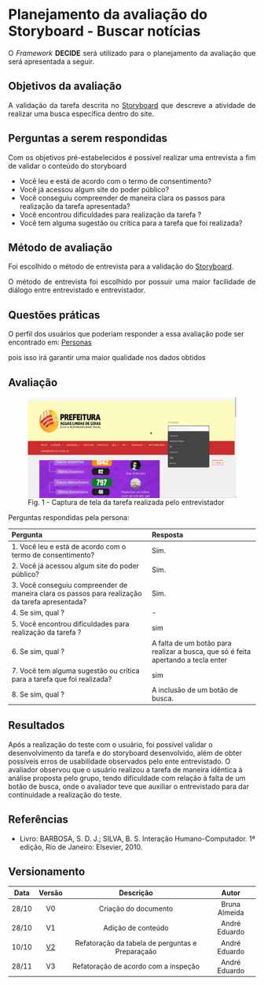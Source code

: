 # Planejamento da avaliação do Storyboard - Buscar notícias

<p align="justify">O <i>Framework</i> <b>DECIDE</b> será utilizado para o planejamento da avaliação que será apresentada a seguir.</p>

## Objetivos da avaliação

<p align="justify">A validação da tarefa descrita no <a href = "../storyboard_2"> Storyboard</a> que descreve a atividade de realizar uma busca específica dentro do site.</p>

## Perguntas a serem respondidas

<p align="justify"> Com os objetivos pré-estabelecidos é possível realizar uma entrevista a fim de validar o conteúdo do storyboard</p>

- Você leu e está de acordo com o termo de consentimento?
- Você já acessou algum site do poder público?
- Você conseguiu compreender de maneira clara os passos para realização da tarefa apresentada?
- Você encontrou dificuldades para realização da tarefa ?
- Você tem alguma sugestão ou crítica para a tarefa que foi realizada?

## Método de avaliação

<p align="justify">Foi escolhido o método de entrevista para a validação do <a href = "../storyboard_3"> Storyboard</a>.</p>

<p align="justify">O método de entrevista foi escolhido por possuir uma maior facilidade de diálogo entre entrevistado e entrevistador.</p>

## Questões práticas

<p>O perfil dos usuários que poderiam responder a essa avaliação pode ser encontrado em: <a href="../perfil_usuario/perfil_personas">Personas</a></p> pois isso irá garantir uma maior qualidade nos dados obtidos

## Avaliação

<figure>
<img align=center width="600" src="../../imagens/avaliacao/coleta_dados.gif">
<br>
<figcaption>Fig. 1 - Captura de tela da tarefa realizada pelo entrevistador  </a></figcaption>
</figure>
Perguntas respondidas pela persona: <br>

| Pergunta                                                                                        | Resposta                                                                          |
| :---------------------------------------------------------------------------------------------- | :-------------------------------------------------------------------------------- |
| 1. Você leu e está de acordo com o termo de consentimento?                                      | Sim.                                                                              |
| 2. Você já acessou algum site do poder público?                                                 | Sim.                                                                              |
| 3. Você conseguiu compreender de maneira clara os passos para realização da tarefa apresentada? | Sim.                                                                              |
| 4. Se sim, qual ?                                                                               | -                                                                                 |
| 5. Você encontrou dificuldades para realização da tarefa ?                                      | sim                                                                               |
| 6. Se sim, qual ?                                                                               | A falta de um botão para realizar a busca, que só é feita apertando a tecla enter |
| 7. Você tem alguma sugestão ou crítica para a tarefa que foi realizada?                         | sim                                                                               |
| 8. Se sim, qual ?                                                                               | A inclusão de um botão de busca.                                                  |

## Resultados

Após a realização do teste com o usuário, foi possível validar o desenvolvimento da tarefa e do storyboard desenvolvido, além de obter possíveis erros de usabilidade observados pelo ente entrevistado.
O avaliador observou que o usuário realizou a tarefa de maneira idêntica à análise proposta pelo grupo, tendo dificuldade com relação à falta de um botão de busca, onde o avaliador teve que auxiliar o entrevistado para dar continuidade a realização do teste.

## Referências

- Livro: BARBOSA, S. D. J.; SILVA, B. S. Interação Humano-Computador. 1ª edição, Rio de Janeiro: Elsevier, 2010.

## Versionamento

| Data  |                       Versão                        |                    Descrição                     |     Autor     |
| :---: | :-------------------------------------------------: | :----------------------------------------------: | :-----------: |
| 28/10 |                         V0                          |               Criação do documento               | Bruna Almeida |
| 28/10 |                         V1                          |                Adição de conteúdo                | André Eduardo |
| 10/10 | <a href="../../storyboard/av_storyboard2_v1">V2</a> | Refatoração da tabela de perguntas e Preparaçaão | André Eduardo |
| 28/11 |                         V3                          |       Refatoração de acordo com a inspeção       | André Eduardo |
